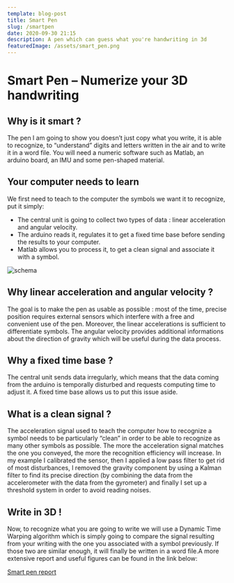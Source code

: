 ```yaml
---
template: blog-post
title: Smart Pen
slug: /smartpen
date: 2020-09-30 21:15
description: A pen which can guess what you're handwriting in 3d
featuredImage: /assets/smart_pen.png
---
```

<!--StartFragment-->

# Smart Pen – Numerize your 3D handwriting

## Why is it smart ?

The pen I am going to show you doesn’t just copy what you write, it is able to recognize, to “understand” digits and letters written in the air and to write it in a word file. You will need a numeric software such as Matlab, an arduino board, an IMU and some pen-shaped material.

## Your computer needs to learn

We first need to teach to the computer the symbols we want it to recognize, put it simply:

* The central unit is going to collect two types of data : linear acceleration and angular velocity.
* The arduino reads it, regulates it to get a fixed time base before sending the results to your computer.
* Matlab allows you to process it, to get a clean signal and associate it with a symbol.

![schema](/assets/pen_schema.png)

## Why linear acceleration and angular velocity ?

The goal is to make the pen as usable as possible : most of the time, precise position requires external sensors which interfere with a free and convenient use of the pen. Moreover, the linear accelerations is sufficient to differentiate symbols. The angular velocity provides additional informations about the direction of gravity which will be useful during the data process.

## Why a fixed time base ?

The central unit sends data irregularly, which means that the data coming from the arduino is temporally disturbed and requests computing time to adjust it. A fixed time base allows us to put this issue aside.

## What is a clean signal ?

The acceleration signal used to teach the computer how to recognize a symbol needs to be particularly “clean” in order to be able to recognize as many other symbols as possible. The more the acceleration signal matches the one you conveyed, the more the recognition efficiency will increase. In my example I calibrated the sensor, then I applied a low pass filter to get rid of most disturbances, I removed the gravity component by using a Kalman filter to find its precise direction (by combining the data from the accelerometer with the data from the gyrometer) and finally I set up a threshold system in order to avoid reading noises.

## Write in 3D !

Now, to recognize what you are going to write we will use a Dynamic Time Warping algorithm which is simply going to compare the signal resulting from your writing with the one you associated with a symbol previously. If those two are similar enough, it will finally be written in a word file.A more extensive report and useful figures can be found in the link below:

[Smart pen report](https://nicolas-robotics-portfolio-temp.netlify.app/static/7550be49d6549bbc3f50a37e05527250/PJE.pdf)

[](https://nicolas-robotics-portfolio-temp.netlify.app/static/7550be49d6549bbc3f50a37e05527250/PJE.pdf)<!--EndFragment-->